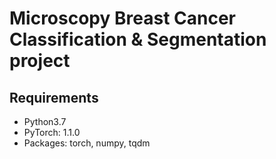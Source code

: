 # Microscopy Breast Cancer Classification & Segmentation project


## Requirements

* Python3.7
* PyTorch: 1.1.0
* Packages: torch, numpy, tqdm 




